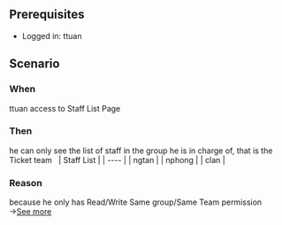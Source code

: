 ## Prerequisites 
- Logged in: ttuan 

## Scenario 
### When
ttuan access to Staff List Page &nbsp;

### Then 
he can only see the list of staff in the group he is in charge of, that is the Ticket team &nbsp;
| Staff List |
| ---- |
| ngtan |
| nphong |
| clan |

### Reason 
because he only has Read/Write Same group/Same Team permission &nbsp;
→[See more](d1_leaders_role_group.md)
